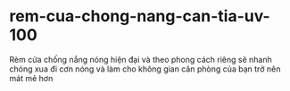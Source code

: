 # rem-cua-chong-nang-can-tia-uv-100
Rèm cửa chống nắng nóng hiện đại và theo phong cách riêng sẽ nhanh chóng xua đi cơn nóng và làm cho không gian căn phòng của bạn trở nên mát mẻ hơn
